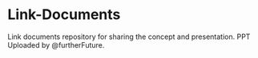# Link-Documents
Link documents repository for sharing the concept and presentation.
PPT Uploaded by @furtherFuture.
